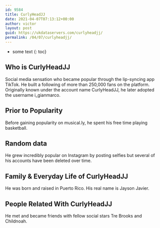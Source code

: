 ```yaml
---
id: 9584
title: CurlyHeadJJ
date: 2021-04-07T07:13:12+00:00
author: victor
layout: post
guid: https://ukdataservers.com/curlyheadjj/
permalink: /04/07/curlyheadjj/
---
```


* some text
{: toc}


## Who is CurlyHeadJJ



Social media sensation who became popular through the lip-syncing app TikTok. He built a following of more than 250,000 fans on the platform. Originally known under the account name CurlyHeadJJ, he later adopted the username i_gianmarco. 

                
                
                
## Prior to Popularity



Before gaining popularity on musical.ly, he spent his free time playing basketball.

                
                
                
## Random data



He grew incredibly popular on Instagram by posting selfies but several of his accounts have been deleted over time. 

                
                
                
## Family & Everyday Life of CurlyHeadJJ



He was born and raised in Puerto Rico. His real name is Jayson Javier. 

                
                
                
## People Related With CurlyHeadJJ



He met and became friends with fellow social stars Tre Brooks and Childnoah.

                
              
            
          
          
          